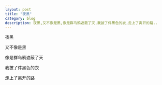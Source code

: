 ```yaml
---
layout: post
title: "夜黑" 
category: blog
description: 夜黑,又不像是黑,像是群乌鸦遮蔽了天,我披了件黑色的衣,走上了离开的路.....
---
```




夜黑

又不像是黑

像是群乌鸦遮蔽了天

我披了件黑色的衣

走上了离开的路

